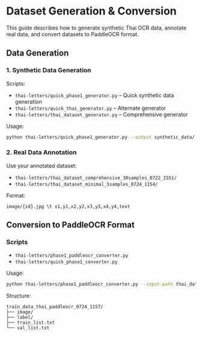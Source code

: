# Dataset Generation & Conversion

This guide describes how to generate synthetic Thai OCR data, annotate real data, and convert datasets to PaddleOCR format.

## Data Generation

### 1. Synthetic Data Generation

Scripts:
- `thai-letters/quick_phase1_generator.py`  – Quick synthetic data generation
- `thai-letters/quick_thai_generator.py`    – Alternate generator
- `thai-letters/thai_dataset_generator.py`  – Comprehensive generator

Usage:
```bash
python thai-letters/quick_phase1_generator.py --output synthetic_data/ --count 1000 --fonts path/to/fonts
```

### 2. Real Data Annotation

Use your annotated dataset:
- `thai-letters/thai_dataset_comprehensive_30samples_0722_1551/`
- `thai-letters/thai_dataset_minimal_5samples_0724_1154/`

Format:
```
image/{id}.jpg \t x1,y1,x2,y2,x3,y3,x4,y4,text
```

## Conversion to PaddleOCR Format

### Scripts
- `thai-letters/phase1_paddleocr_converter.py`
- `thai-letters/quick_phase1_converter.py`

Usage:
```bash
python thai-letters/phase1_paddleocr_converter.py --input-path thai_dataset_comprehensive_30samples_0722_1551/ --output-path train_data_thai_paddleocr_0724_1157/
```

Structure:
```
train_data_thai_paddleocr_0724_1157/
├── image/
├── label/
├── train_list.txt
└── val_list.txt
```
